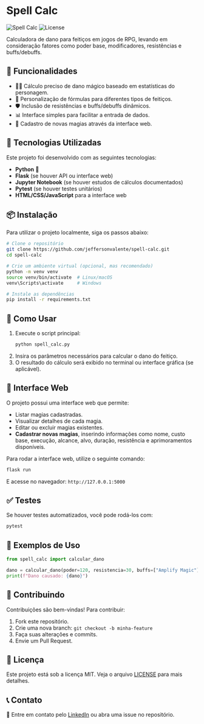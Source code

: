 # Spell Calc

![Spell Calc](https://img.shields.io/badge/Status-Em%20Desenvolvimento-yellow) ![License](https://img.shields.io/github/license/jeffersonvalente/spell-calc)

Calculadora de dano para feitiços em jogos de RPG, levando em consideração fatores como poder base, modificadores, resistências e buffs/debuffs.

## 🚀 Funcionalidades
- 🧙‍♂️ Cálculo preciso de dano mágico baseado em estatísticas do personagem.
- 🔢 Personalização de fórmulas para diferentes tipos de feitiços.
- 🛡️ Inclusão de resistências e buffs/debuffs dinâmicos.
- 📊 Interface simples para facilitar a entrada de dados.
- 📝 Cadastro de novas magias através da interface web.

## 📌 Tecnologias Utilizadas

Este projeto foi desenvolvido com as seguintes tecnologias:
- **Python** 🐍
- **Flask** (se houver API ou interface web)
- **Jupyter Notebook** (se houver estudos de cálculos documentados)
- **Pytest** (se houver testes unitários)
- **HTML/CSS/JavaScript** para a interface web

## 📦 Instalação

Para utilizar o projeto localmente, siga os passos abaixo:

```bash
# Clone o repositório
git clone https://github.com/jeffersonvalente/spell-calc.git
cd spell-calc

# Crie um ambiente virtual (opcional, mas recomendado)
python -m venv venv
source venv/bin/activate  # Linux/macOS
venv\Scripts\activate     # Windows

# Instale as dependências
pip install -r requirements.txt
```

## 🚀 Como Usar

1. Execute o script principal:
   ```bash
   python spell_calc.py
   ```
2. Insira os parâmetros necessários para calcular o dano do feitiço.
3. O resultado do cálculo será exibido no terminal ou interface gráfica (se aplicável).

## 🌟 Interface Web

O projeto possui uma interface web que permite:
- Listar magias cadastradas.
- Visualizar detalhes de cada magia.
- Editar ou excluir magias existentes.
- **Cadastrar novas magias**, inserindo informações como nome, custo base, execução, alcance, alvo, duração, resistência e aprimoramentos disponíveis.

Para rodar a interface web, utilize o seguinte comando:
```bash
flask run
```
E acesse no navegador: `http://127.0.0.1:5000`

## ✅ Testes

Se houver testes automatizados, você pode rodá-los com:
```bash
pytest
```

## 📖 Exemplos de Uso

```python
from spell_calc import calcular_dano

dano = calcular_dano(poder=120, resistencia=30, buffs=["Amplify Magic"], debuffs=["Weaken"])
print(f"Dano causado: {dano}")
```

## 🤝 Contribuindo

Contribuições são bem-vindas! Para contribuir:
1. Fork este repositório.
2. Crie uma nova branch: `git checkout -b minha-feature`
3. Faça suas alterações e commits.
4. Envie um Pull Request.

## 📜 Licença

Este projeto está sob a licença MIT. Veja o arquivo [LICENSE](LICENSE) para mais detalhes.

## 📞 Contato

📧 Entre em contato pelo [LinkedIn](https://www.linkedin.com/in/jefferson-hoy-valente/) ou abra uma issue no repositório.
